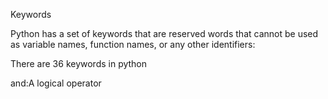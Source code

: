 Keywords

Python has a set of keywords that are reserved words that cannot be used as variable names, function names, or any other identifiers:

There are 36 keywords in python

and:A logical operator

